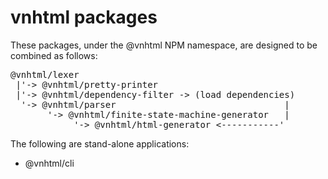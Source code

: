 # vnhtml packages

These packages, under the @vnhtml NPM namespace, are designed to be combined as
follows:

<pre>
@vnhtml/lexer         
 |'-> @vnhtml/pretty-printer
 |'-> @vnhtml/dependency-filter -> (load dependencies)
  '-> @vnhtml/parser                                |
       '-> @vnhtml/finite-state-machine-generator   |
            '-> @vnhtml/html-generator <-----------'
</pre>

The following are stand-alone applications:

- @vnhtml/cli